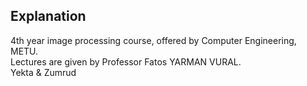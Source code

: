 ## Explanation
4th year image processing course, offered by Computer Engineering, METU.\
Lectures are given by Professor Fatos YARMAN VURAL.\
Yekta & Zumrud
